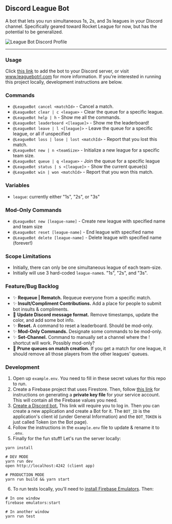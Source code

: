 ## Discord League Bot

A bot that lets you run simultaneous 1s, 2s, and 3s leagues in your Discord channel. Specifically geared toward Rocket League for now, but has the potential to be generalized.

![League Bot Discord Profile](https://leaguebotrl.com/assets/league-bot-profile.png)

---

### Usage

Click [this link](https://discord.com/oauth2/authorize?client_id=775129640322203658&scope=bot) to add the bot to your Discord server, or visit www.leaguebotrl.com for more information. If you're interested in running this project locally, development instructions are below.

### Commands

- `@LeagueBot cancel <matchId>` - Cancel a match.
- `@LeagueBot clear | c <league>` - Clear the queue for a specific league.
- `@LeagueBot help | h` - Show me all the commands.
- `@LeagueBot leaderboard <[league]>` - Show me the leaderboard!
- `@LeagueBot leave | l <[league]>` - Leave the queue for a specific league, or all if unspecified
- `@LeagueBot loss | lose | lost <matchId>` - Report that you lost this match.
- `@LeagueBot new | n <teamSize>` - Initialize a new league for a specific team size.
- `@LeagueBot queue | q <league>` - Join the queue for a specific league
- `@LeagueBot status | s <[league]>` - Show the current queue(s)
- `@LeagueBot win | won <matchId>` - Report that you won this match.

### Variables

- `league`: currently either "1s", "2s", or "3s"

### Mod-Only Commands

- `@LeagueBot new [league-name]` - Create new league with specified name and team size
- `@LeagueBot reset [league-name]` - End league with specified name
- `@LeagueBot delete [league-name]` - Delete league with specified name (forever!)

### Scope Limitations

- Initially, there can only be one simultaneous league of each team-size.
- Initially will use 3 hard-coded `league-name`s. "1s", "2s", and "3s".

### Feature/Bug Backlog

- ✨ **Requeue | Rematch.** Requeue everyone from a specific match.
- ✨ **Insult/Compliment Contributions.** Add a place for people to submit bot insults & compliments.
- 🐛 **Update Discord message format.** Remove timestamps, update the color, and add some bot info.
- ✨ **Reset.** A command to reset a leaderboard. Should be mod-only.
- ✨ **Mod-Only Commands.** Designate some commands to be mod-only.
- ✨ **Set-Channel.** Command to manually set a channel where the ! shortcut will work. Possibly mod-only?
- 🐛 **Prune queues on match creation.** If you get a match for one league, it should remove all those players from the other leagues' queues.

### Development

1. Open up `example.env`. You need to fill in these secret values for this repo to run.
2. Create a Firebase project that uses Firestore. Then, follow [this link](https://firebase.google.com/docs/admin/setup#initialize-sdk) for instructions on generating a **private key file** for your service account. This will contain all the Firebase values you need.
3. [Create a Discord bot.](https://discord.com/developers/applications) This link will require you to log in. Then you can create a new application and create a Bot for it. The `BOT_ID` is the application's client id (under General Information) and the `BOT_TOKEN` is just called Token (on the Bot page).
4. Follow the instructions in the `example.env` file to update & rename it to `.env`.
5. Finally for the fun stuff! Let's run the server locally:

```
yarn install

# DEV MODE
yarn run dev
open http://localhost:4242 (client app)

# PRODUCTION MODE
yarn run build && yarn start

```

6. To run tests locally, you'll need to [install Firebase Emulators](https://firebase.google.com/docs/rules/emulator-setup). Then:

```
# In one window
firebase emulators:start

# In another window
yarn run test
```
